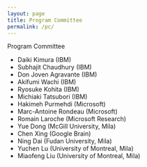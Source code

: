 ```yaml
---
layout: page
title: Program Committee
permalink: /pc/
---
```


Program Committee

* Daiki Kimura (IBM)
* Subhajit Chaudhury (IBM)
* Don Joven Agravante (IBM)
* Akifumi Wachi (IBM)
* Ryosuke Kohita (IBM)
* Michiaki Tatsubori (IBM)
* Hakimeh Purmehdi (Microsoft)
* Marc-Antoine Rondeau (Microsoft)
* Romain Laroche (Microsoft Research)
* Yue Dong (McGill University, Mila)
* Chen Xing (Google Brain)
* Ning Dai (Fudan University, Mila)
* Yuchen Lu (University of Montreal, Mila)
* Miaofeng Liu (University of Montreal, Mila)
